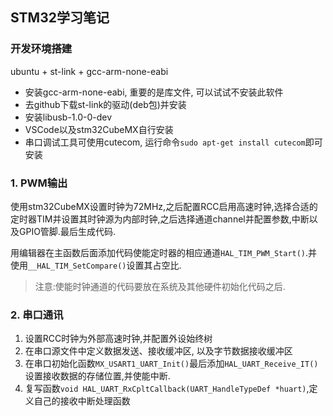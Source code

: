 ## STM32学习笔记

### 开发环境搭建

ubuntu + st-link + gcc-arm-none-eabi

* 安装gcc-arm-none-eabi, 重要的是库文件, 可以试试不安装此软件
* 去github下载st-link的驱动(deb包)并安装
* 安装libusb-1.0-0-dev
* VSCode以及stm32CubeMX自行安装
* 串口调试工具可使用cutecom, 运行命令`sudo apt-get install cutecom`即可安装

### 1. PWM输出

使用stm32CubeMX设置时钟为72MHz,之后配置RCC启用高速时钟,选择合适的定时器TIM并设置其时钟源为内部时钟,之后选择通道channel并配置参数,中断以及GPIO管脚.最后生成代码.

用编辑器在主函数后面添加代码使能定时器的相应通道`HAL_TIM_PWM_Start()`.并使用`__HAL_TIM_SetCompare()`设置其占空比.

> 注意:使能时钟通道的代码要放在系统及其他硬件初始化代码之后.

### 2. 串口通讯

1. 设置RCC时钟为外部高速时钟,并配置外设始终树
2. 在串口源文件中定义数据发送、接收缓冲区, 以及字节数据接收缓冲区
3. 在串口初始化函数`MX_USART1_UART_Init()`最后添加`HAL_UART_Receive_IT()`设置接收数据的存储位置,并使能中断.
4. 复写函数`void HAL_UART_RxCpltCallback(UART_HandleTypeDef *huart)`,定义自己的接收中断处理函数

